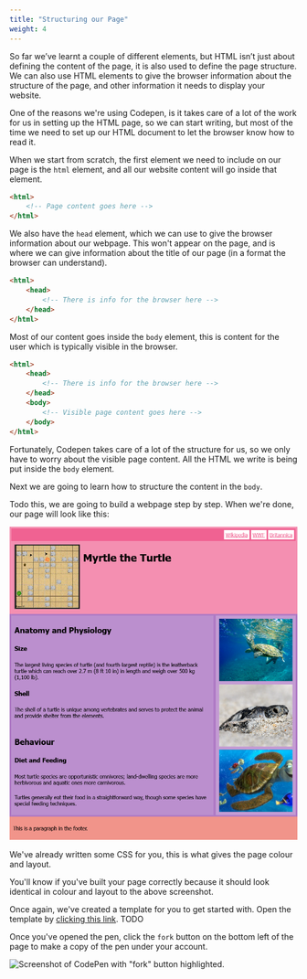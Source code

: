 ```yaml
---
title: "Structuring our Page"
weight: 4
---
```


So far we’ve learnt a couple of different elements, but HTML isn’t just about defining the content of the page, it is also used to define the page structure.
We can also use HTML elements to give the browser information about the structure of the page, and other information it needs to display your website.

One of the reasons we're using Codepen, is it takes care of a lot of the work for us in setting up the HTML page, so we can start writing, but most of the time we need to set up our HTML document to let the browser know how to read it.

When we start from scratch, the first element we need to include on our page is the `html` element, and all our website content will go inside that element.

```html
<html>
    <!-- Page content goes here -->
</html>
```

We also have the `head` element, which we can use to give the browser information about our webpage.
This won't appear on the page, and is where we can give information about the title of our page (in a format the browser can understand).

```html
<html>
    <head>
        <!-- There is info for the browser here -->
    </head>
</html>
```

Most of our content goes inside the `body` element, this is content for the user which is typically visible in the browser.

```html
<html>
    <head>
        <!-- There is info for the browser here -->
    </head>
    <body>
        <!-- Visible page content goes here -->
    </body>
</html>
```

Fortunately, Codepen takes care of a lot of the structure for us, so we only have to worry about the visible page content.
All the HTML we write is being put inside the `body` element.

Next we are going to learn how to structure the content in the `body`.

Todo this, we are going to build a webpage step by step.
When we're done, our page will look like this:

![Screenshot of webpage with different background colours for each element type.](../images/myrtle_the_turtle_preview.png.png)

We've already written some CSS for you, this is what gives the page colour and layout.

You'll know if you've built your page correctly because it should look identical in colour and layout to the above screenshot.

Once again, we've created a template for you to get started with.
Open the template by [clicking this link](). TODO

Once you've opened the pen, click the `fork` button on the bottom left of the page to make a copy of the pen under your account.

![Screenshot of CodePen with "fork" button highlighted.](../../images/forking_a_pen.png)

